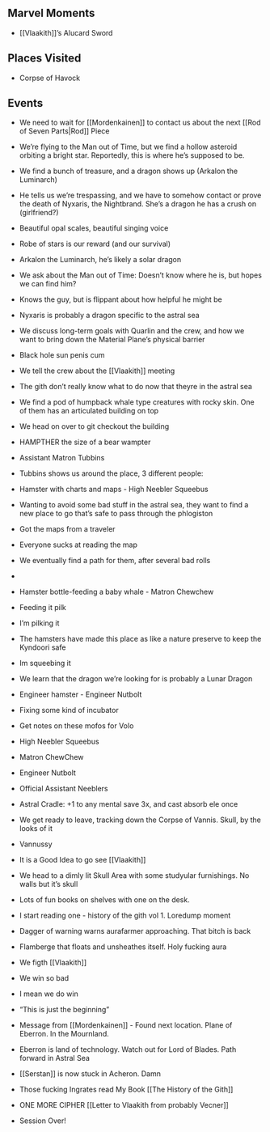 ## Marvel Moments

- [[Vlaakith]]’s Alucard Sword
    

## Places Visited

- Corpse of Havock
    

## Events

- We need to wait for [[Mordenkainen]] to contact us about the next [[Rod of Seven Parts|Rod]] Piece
    
- We’re flying to the Man out of Time, but we find a hollow asteroid orbiting a bright star. Reportedly, this is where he’s supposed to be.
    
- We find a bunch of treasure, and a dragon shows up (Arkalon the Luminarch)
    
- He tells us we’re trespassing, and we have to somehow contact or prove the death of Nyxaris, the Nightbrand. She’s a dragon he has a crush on (girlfriend?)
    

- Beautiful opal scales, beautiful singing voice
    

- Robe of stars is our reward (and our survival)
    
- Arkalon the Luminarch, he’s likely a solar dragon
    
- We ask about the Man out of Time: Doesn’t know where he is, but hopes we can find him?
    

- Knows the guy, but is flippant about how helpful he might be
    

- Nyxaris is probably a dragon specific to the astral sea
    
- We discuss long-term goals with Quarlin and the crew, and how we want to bring down the Material Plane’s physical barrier
    
- Black hole sun penis cum
    
- We tell the crew about the [[Vlaakith]] meeting
    
- The gith don’t really know what to do now that theyre in the astral sea
    
- We find a pod of humpback whale type creatures with rocky skin. One of them has an articulated building on top
    
- We head on over to git checkout the building
    
- HAMPTHER the size of a bear wampter
    

- Assistant Matron Tubbins
    

- Tubbins shows us around the place, 3 different people:
    

- Hamster with charts and maps - High Neebler Squeebus
    

- Wanting to avoid some bad stuff in the astral sea, they want to find a new place to go that’s safe to pass through the phlogiston
    
- Got the maps from a traveler
    
- Everyone sucks at reading the map
    
- We eventually find a path for them, after several bad rolls
    
-   
    

- Hamster bottle-feeding a baby whale - Matron Chewchew
    

- Feeding it pilk
    
- I’m pilking it
    
- The hamsters have made this place as like a nature preserve to keep the Kyndoori safe
    
- Im squeebing it
    
- We learn that the dragon we’re looking for is probably a Lunar Dragon
    

- Engineer hamster - Engineer Nutbolt
    

- Fixing some kind of incubator
    

- Get notes on these mofos for Volo
    

- High Neebler Squeebus
    
- Matron ChewChew
    
- Engineer Nutbolt
    

- Official Assistant Neeblers
    

- Astral Cradle: +1 to any mental save 3x, and cast absorb ele once
    

- We get ready to leave, tracking down the Corpse of Vannis. Skull, by the looks of it
    

- Vannussy
    
- It is a Good Idea to go see [[Vlaakith]]
    

- We head to a dimly lit Skull Area with some studyular furnishings. No walls but it’s skull
    

- Lots of fun books on shelves with one on the desk. 
    
- I start reading one - history of the gith vol 1. Loredump moment
    

- Dagger of warning warns aurafarmer approaching. That bitch is back
    

- Flamberge that floats and unsheathes itself. Holy fucking aura
    
- We figth [[Vlaakith]]
    
- We win so bad
    

- I mean we do win
    

- “This is just the beginning”
    

- Message from [[Mordenkainen]] - Found next location. Plane of Eberron. In the Mournland. 
    
- Eberron is land of technology. Watch out for Lord of Blades. Path forward in Astral Sea
    
- [[Serstan]]  is now stuck in Acheron. Damn

- Those fucking Ingrates read My Book
 [[The History of the Gith]]
    

- ONE MORE CIPHER
[[Letter to Vlaakith from probably Vecner]]
  

- Session Over!